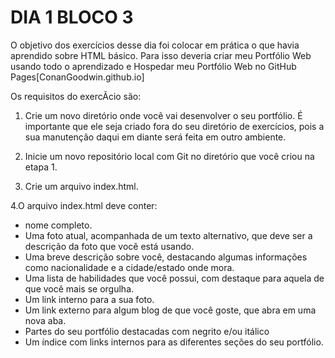 # DIA 1 BLOCO 3

O objetivo dos exercí­cios desse dia foi colocar em prática o que havia aprendido sobre HTML básico. Para isso deveria criar meu Portfólio Web usando todo o aprendizado e Hospedar meu Portfólio Web no GitHub Pages[ConanGoodwin.github.io]

Os requisitos do exercÃ­cio são:

1. Crie um novo diretório onde você vai desenvolver o seu portfólio. É importante que ele seja criado fora do seu diretório de exercícios, pois a sua manutenção daqui em diante será feita em outro ambiente.

2. Inicie um novo repositório local com Git no diretório que você criou na etapa 1.

3. Crie um arquivo index.html.

4.O arquivo index.html deve conter:
  * nome completo.
  * Uma foto atual, acompanhada de um texto alternativo, que deve ser a descrição da foto que você está usando.
  * Uma breve descrição sobre você, destacando algumas informações como nacionalidade e a cidade/estado onde mora.
  * Uma lista de habilidades que você possui, com destaque para aquela de que você mais se orgulha.
  * Um link interno para a sua foto.
  * Um link externo para algum blog de que você goste, que abra em uma nova aba.
  * Partes do seu portfólio destacadas com negrito e/ou itálico
  * Um índice com links internos para as diferentes seções do seu portfólio.
